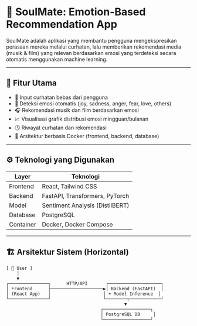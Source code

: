 # 💖 SoulMate: Emotion-Based Recommendation App

SoulMate adalah aplikasi yang membantu pengguna mengekspresikan perasaan mereka melalui curhatan, lalu memberikan rekomendasi media (musik & film) yang relevan berdasarkan emosi yang terdeteksi secara otomatis menggunakan machine learning.

---

## 🧠 Fitur Utama

- 📝 Input curhatan bebas dari pengguna
- 🤖 Deteksi emosi otomatis (joy, sadness, anger, fear, love, others)
- 🎧 Rekomendasi musik dan film berdasarkan emosi
- 📈 Visualisasi grafik distribusi emosi mingguan/bulanan
- 🕓 Riwayat curhatan dan rekomendasi
- 🐳 Arsitektur berbasis Docker (frontend, backend, database)

---

## ⚙️ Teknologi yang Digunakan

| Layer      | Teknologi                        |
|------------|----------------------------------|
| Frontend   | React, Tailwind CSS              |
| Backend    | FastAPI, Transformers, PyTorch   |
| Model      | Sentiment Analysis (DistilBERT)  |
| Database   | PostgreSQL                       |
| Container  | Docker, Docker Compose           |

---

## 🏗️ Arsitektur Sistem (Horizontal)

```text
[ 👤 User ]
    │
    ▼
┌───────────────┐      HTTP/API       ┌────────────────────┐
│ Frontend      ├────────────────────▶│ Backend (FastAPI)  │
│ (React App)   │                    │ + Model Inference  │
└───────────────┘                    └────────┬────────────┘
                                             ▼
                                    ┌──────────────────┐
                                    │ PostgreSQL DB     │
                                    └──────────────────┘
